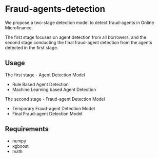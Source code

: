 # Fraud-agents-detection

We propose a two-stage detection model to detect fraud-agents in Online Microfinance.

The first stage focuses on agent detection from all borrowers, and the second stage conducting the final fraud-agent detection from the agents detected in the first stage.

## Usage

The first stage - Agent Detection Model
* Rule Based Agent Detection
* Machine Learning based Agent Detection

The second stage - Fraud-agent Detection Model
* Temporary Fraud-agent Detection Model
* Final Fraud-agent Detection Model


## Requirements
* numpy
* xgboost
* math




